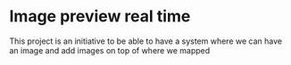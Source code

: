 # Image preview real time

This project is an initiative to be able to have a system where we can have an image and add images on top of where we mapped
